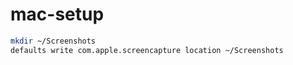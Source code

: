 # mac-setup

```bash
mkdir ~/Screenshots
defaults write com.apple.screencapture location ~/Screenshots
```
